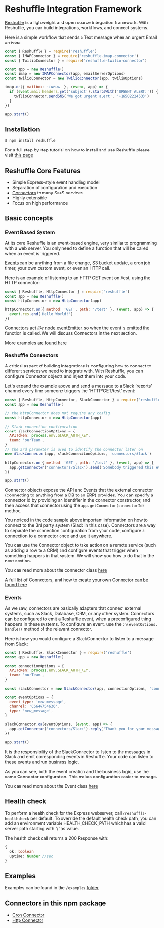 # Reshuffle Integration Framework
[Reshuffle](https://www.npmjs.com/package/reshuffle) is a lightweight and open source integration framework. With Reshuffle, you can build integrations, workflows, and connect systems.

Here is a simple workflow that sends a Text message when an urgent Email arrives:
 
```js
const { Reshuffle } = require('reshuffle')
const { IMAPConnector } = require('reshuffle-imap-connector')
const { TwilioConnector } = require('reshuffle-twilio-connector')

const app = new Reshuffle()
const imap = new IMAPConnector(app, emailServerOptions)
const twilioConnector = new TwilioConnector(app, twilioOptions)

imap.on({ mailbox: 'INBOX' }, (event, app) => {
  if (event.mail.headers.get('subject').startsWith('URGENT ALERT:')) {
    twilioConnector.sendSMS('We got urgent alert', '+16502224533')
  }
})

app.start()
```

## Installation
```bash
$ npm install reshuffle
```

For a full step by step tutorial on how to install and use Reshuffle please visit [this page](https://dev.reshuffle.com/docs/getting-started)

## Reshuffle Core Features

- Simple Express-style event handling model
- Separation of configuration and execution
- [Connectors](https://dev.reshuffle.com/docs/connectors) to many SaaS services
- Highly extensible
- Focus on high performance

## Basic concepts
### Event Based System
At its core Reshuffle is an event-based engine, very similar to programming with a web server. You only need to define a function that will be called when an event is triggered.

[Events](https://dev.reshuffle.com/docs/the-event-class) can be anything from a file change, S3 bucket update, a cron job timer, your own custom event, or even an HTTP call.

Here is an example of listening to an HTTP GET event on /test, using the HTTP connector:

```js
const { Reshuffle, HttpConnector } = require('reshuffle')
const app = new Reshuffle()
const httpConnector = new HttpConnector(app)

httpConnector.on({ method: 'GET', path: '/test' }, (event, app) => {
  event.res.end('Hello World!')
})
```

[Connectors](https://dev.reshuffle.com/docs/the-connector-class) act _like_ [node eventEmitter](https://nodejs.org/api/events.html), so when the event is emitted the function is called. We will discuss Connectors in the next section.

More examples [are found here](https://github.com/reshufflehq/reshuffle/tree/master/examples)

### Reshuffle Connectors 
A critical aspect of building integrations is configuring how to connect to different services we need to integrate with. With Reshuffle, you can configure Connector objects and inject them into your code.

Let's expand the example above and send a message to a Slack ‘reports’ channel every time someone triggers the 'HTTP/GET/test' event:

```js
const { Reshuffle, HttpConnector, SlackConnector } = require('reshuffle')
const app = new Reshuffle()

// the httpConnector does not require any config
const httpConnector = new HttpConnector(app)

// Slack connection configuration
const slackConnectionOptions = {
  APIToken: process.env.SLACK_AUTH_KEY,
  team: 'ourTeam',
}
// the 3rd parameter is used to identify the connector later on
new SlackConnector(app, slackConnectionOptions, 'connectors/Slack')

httpConnector.on({ method: 'GET', path: '/test' }, (event, app) => {
  app.getConnector('connectors/Slack').send('Somebody triggered this event!', '#reports')
})

app.start()
```
Connector objects expose the API and Events that the external connector (connecting to anything from a DB to an ERP) provides. You can specify a connector id by providing an identifier in the connector constructor, and then access that connector using the `app.getConnector(connectorId)` method.

You noticed in the code sample above important information on how to connect to the 3rd party system (Slack in this case). Connectors are a way to separate the connection configuration from your code, configure a connection to a connector once and use it anywhere.

You can use the Connector object to take action on a remote service (such as adding a row to a CRM) and configure events that trigger when something happens in that system. We will show you how to do that in the next section.

You can read more about the connector class [here](https://dev.reshuffle.com/docs/the-connector-class) 

A full list of Connectors, and how to create your own Connector [can be found here](https://dev.reshuffle.com/docs/connectors)

### Events
As we saw, connectors are basically adapters that connect external systems, such as Slack, Database, CRM, or any other system. 
Connectors can be configured to emit a Reshuffle event, when a preconfigured thing happens in these systems. 
To configure an event, use the `on(eventOptions, handler)` method of the relevant connector.

Here is how you would configure a SlackConnector to listen to a message from Slack:
```js
const { Reshuffle, SlackConnector } = require('reshuffle')
const app = new Reshuffle()

const connectionOptions = {
  APIToken: process.env.SLACK_AUTH_KEY,
  team: 'ourTeam',
}

const slackConnector = new SlackConnector(app, connectionOptions, 'connectors/Slack')

const eventOptions = {
  event_type: 'new_message',
  channel: 'C6646754636',
  type: 'new_message',
}

slackConnector.on(eventOptions, (event, app) => {
  app.getConnector('connectors/Slack').reply('Thank you for your message!')
})

app.start()
```
It is the responsibility of the SlackConnector to listen to the messages in Slack and emit corresponding events in Reshuffle. Your code can listen to these events and run business logic.

As you can see, both the event creation and the business logic, use the same Connector configuration. This makes configuration easier to manage.

You can read more about the Event class [here](https://dev.reshuffle.com/docs/the-event-class)

## Health check
To perform a health check for the Express webserver, call `/reshuffle-healthcheck` per default.
To override the default health check path, you can add an environment variable HEALTH_CHECK_PATH which has a valid server path starting with '/' as value.

The health check call returns a 200 Response with:
```ts
{
  ok: boolean
  uptime: Number //sec
}
```

## Examples
Examples can be found in the `/examples` [folder](https://github.com/reshufflehq/reshuffle/tree/master/examples)

## Connectors in this npm package
* [Cron Connector](doc/CronConnector.md)
* [Http Connector](doc/HttpConnector.md)
